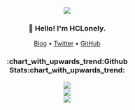 <p align="center">
  <img src="https://komarev.com/ghpvc/?username=HCLonely&color=brightgreen">
</p>
<h3 align="center">👋 Hello! I'm HCLonely.</h3>
<p align="center">
  <a href="https://blog.hclonely.com">Blog</a> •
  <a href="https://twitter.com/HCL_Lonely">Twitter</a> •
  <a href="https://github.com/HCLonely">GitHub</a>
</p>

<h3 align="center">:chart_with_upwards_trend:Github Stats:chart_with_upwards_trend:</h3>

<p align="center">
  <a href="https://github.com/HCLonely" title="HCLonely's GitHub Stats">
    <img src="https://github-readme-stats.vercel.app/api?username=HCLonely&show_icons=true&count_private=true&layout=compact&theme=default">
  </a>
  <br/>
  <a href="https://wakatime.com/@HCLonely" title="Wakatime Stats">
    <img src="https://github-readme-stats.vercel.app/api/wakatime?username=HCLonely&layout=compact">
  </a>
  <br/>
  <a href="https://github.com/HCLonely" title="Most Used Languages">
    <img src="https://github-readme-stats.vercel.app/api/top-langs/?username=HCLonely&layout=compact&count_private=true&theme=default">
  </a>
</p>
